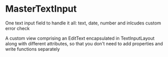 # MasterTextInput
One text input field to handle it all: text, date, number and inlcudes custom error check

A custom view comprising an EditText encapsulated in TextInputLayout along with different attributes, so that you don't need to add properties and write functions separately
